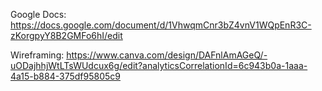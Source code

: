 Google Docs: https://docs.google.com/document/d/1VhwqmCnr3bZ4vnV1WQpEnR3C-zKorgpyY8B2GMFo6hI/edit

Wireframing: https://www.canva.com/design/DAFnlAmAGeQ/-uODajhhjWtLTsWUdcux6g/edit?analyticsCorrelationId=6c943b0a-1aaa-4a15-b884-375df95805c9

